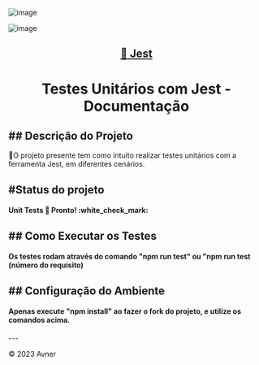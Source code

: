 
![image](https://github.com/henriqueAvner/unit-tests-js/assets/133919307/cafa0ea9-74d0-410b-a878-91affc6eca77)

![image](https://github.com/henriqueAvner/unit-tests-js/assets/133919307/76ba415d-0e80-4dfb-b0de-8c100d73d0b2)

<h2 align="center">
    <a href="https://jestjs.io/pt-BR/">🔗 Jest</a>
</h2>

<h1 align="center">Testes Unitários com Jest - Documentação</h1>

<h2>## Descrição do Projeto</h2>
<p>🚀O projeto presente tem como intuito realizar testes unitários com a ferramenta Jest, em diferentes cenários.</p>

<h2>#Status do projeto</h2>

<h4>	
Unit Tests 🚀 Pronto! :white_check_mark:
</h4>

<h2>## Como Executar os Testes</h2>

<h4> 
Os testes rodam através do comando "npm run test" ou "npm run test (número do requisito)
</h4>

<h2>## Configuração do Ambiente</h2>

<h4> 
Apenas execute "npm install" ao fazer o fork do projeto, e utilize os comandos acima.
</h4>
---


&copy; 2023 Avner
